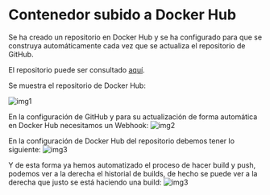# Contenedor subido a Docker Hub

Se ha creado un repositorio en Docker Hub y se ha configurado para que se construya automáticamente cada vez que se actualiza el repositorio de GitHub.

El repositorio puede ser consultado [aquí](https://hub.docker.com/r/antoniocuadros/whentoclass).

Se muestra el repositorio de Docker Hub:

![img1](https://github.com/antoniocuadros/WhenToClass/blob/master/docs/Docker/images/dockerhub/vistapublica.png)

En la configuración de GitHub y para su actualización de forma automática en Docker Hub necesitamos un Webhook:
![img2](https://github.com/antoniocuadros/WhenToClass/blob/master/docs/Docker/images/dockerhub/webhooks.png)

En la configuración de Docker Hub del repositorio debemos tener lo siguiente:
![img3](https://github.com/antoniocuadros/WhenToClass/blob/master/docs/Docker/images/dockerhub/auto1.png)

Y de esta forma ya hemos automatizado el proceso de hacer build y push, podemos ver a la derecha el historial de builds, de hecho se puede ver a la derecha que justo se está haciendo una build:
![img3](https://github.com/antoniocuadros/WhenToClass/blob/master/docs/Docker/images/dockerhub/auto2.png)
